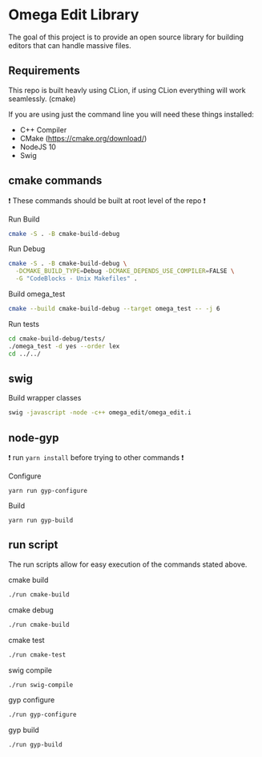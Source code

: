 # Omega Edit Library
The goal of this project is to provide an open source library for building editors that can handle massive files.

## Requirements
This repo is built heavly using CLion, if using CLion everything will work seamlessly. (cmake)

If you are using just the command line you will need these things installed:
- C++ Compiler
- CMake (https://cmake.org/download/)
- NodeJS 10
- Swig

## cmake commands
:exclamation: These commands should be built at root level of the repo :exclamation:

Run Build
```bash
cmake -S . -B cmake-build-debug
```

Run Debug
```bash
cmake -S . -B cmake-build-debug \
  -DCMAKE_BUILD_TYPE=Debug -DCMAKE_DEPENDS_USE_COMPILER=FALSE \
  -G "CodeBlocks - Unix Makefiles" .
```

Build omega_test
```bash
cmake --build cmake-build-debug --target omega_test -- -j 6
```

Run tests
```bash
cd cmake-build-debug/tests/
./omega_test -d yes --order lex
cd ../../
```

## swig
Build wrapper classes
```bash
swig -javascript -node -c++ omega_edit/omega_edit.i
```

## node-gyp
:exclamation: run `yarn install` before trying to other commands :exclamation:

Configure
```
yarn run gyp-configure
```

Build
```
yarn run gyp-build
```

## run script
The run scripts allow for easy execution of the commands stated above.

cmake build
```bash
./run cmake-build
```

cmake debug
```bash
./run cmake-build
```

cmake test
```bash
./run cmake-test
```

swig compile
```bash
./run swig-compile
```

gyp configure
```bash
./run gyp-configure
```

gyp build
```bash
./run gyp-build
```
